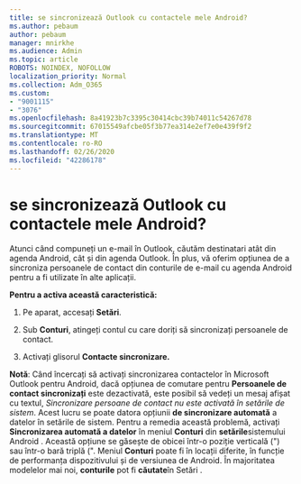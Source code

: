 ```yaml
---
title: se sincronizează Outlook cu contactele mele Android?
ms.author: pebaum
author: pebaum
manager: mnirkhe
ms.audience: Admin
ms.topic: article
ROBOTS: NOINDEX, NOFOLLOW
localization_priority: Normal
ms.collection: Adm_O365
ms.custom:
- "9001115"
- "3076"
ms.openlocfilehash: 8a41923b7c3395c30414cbc39b74011c54267d78
ms.sourcegitcommit: 67015549afcbe05f3b77ea314e2ef7e0e439f9f2
ms.translationtype: MT
ms.contentlocale: ro-RO
ms.lasthandoff: 02/26/2020
ms.locfileid: "42286178"
---
```

# <a name="how-does-outlook-sync-with-my-android-contacts"></a>se sincronizează Outlook cu contactele mele Android?

Atunci când compuneți un e-mail în Outlook, căutăm destinatari atât din agenda Android, cât și din agenda Outlook. În plus, vă oferim opțiunea de a sincroniza persoanele de contact din conturile de e-mail cu agenda Android pentru a fi utilizate în alte aplicații. 
 
**Pentru a activa această caracteristică:**
 
1. Pe aparat, accesați **Setări**.

2. Sub **Conturi**, atingeți contul cu care doriți să sincronizați persoanele de contact.

3. Activați glisorul **Contacte sincronizare.**
 
**Notă**: Când încercați să activați sincronizarea contactelor în Microsoft Outlook pentru Android, dacă opțiunea de comutare pentru **Persoanele de contact sincronizați** este dezactivată, este posibil să vedeți un mesaj afișat cu textul, *Sincronizare persoane de contact nu este activată în setările de sistem*. Acest lucru se poate datora opțiunii **de sincronizare automată** a datelor în setările de sistem. Pentru a remedia această problemă, activați **Sincronizarea automată a datelor** în meniul **Conturi** din **setările**sistemului Android . Această opțiune se găsește de obicei într-o poziție verticală (") sau într-o bară triplă (". Meniul **Conturi** poate fi în locații diferite, în funcție de performanța dispozitivului și de versiunea de Android. În majoritatea modelelor mai noi, **conturile** pot fi **căutate**în Setări .